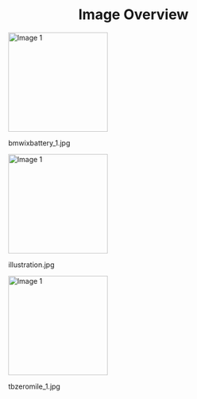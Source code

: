 <h1 style ="text-align: center;"> Image Overview </h1>
<div>
<div style="width="20%">
<img src="https://media.evkx.net/multimedia/technology/battery/bmwixbattery_1_xst.jpg" alt="Image 1" style="width: 200px;">
<p>bmwixbattery_1.jpg</p>
</div>
<div style="width="20%">
<img src="https://media.evkx.net/multimedia/technology/battery/illustration_xst.jpg" alt="Image 1" style="width: 200px;">
<p>illustration.jpg</p>
</div>
<div style="width="20%">
<img src="https://media.evkx.net/multimedia/technology/battery/tbzeromile_1_xst.jpg" alt="Image 1" style="width: 200px;">
<p>tbzeromile_1.jpg</p>
</div>
</div>

